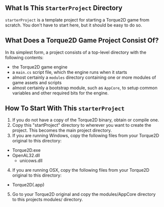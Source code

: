 ## What Is This `StarterProject` Directory

`starterProject` is a template project for starting a Torque2D game from scratch.  You don't have to start here, but it should be easy to do so.

## What Does a Torque2D Game Project Consist Of?

In its simplest form, a project consists of a top-level directory with the following contents:

* the Torque2D game engine
* a `main.cs` script file, which the engine runs when it starts
* almost certainly a `modules` directory containing one or more modules of game assets and scripts
* almost certainly a bootstrap module, such as `AppCore`, to setup common variables and other required bits for the engine.

## How To Start With This `starterProject`

1. If you do not have a copy of the Torque2D binary, obtain or compile one.
2. Copy this "startProject" directory to wherever you want to create the project.  This becomes the main project directory.
3. If you are running Windows, copy the following files from your Torque2D original to this directory:
  * Torque2D.exe
  * OpenAL32.dll
	* unicows.dll
4. If you are running OSX, copy the following files from your Torque2D original to this directory:
  * Torque2D(.app)
5. Go to your Torque2D original and copy the modules/AppCore directory to this projects modules/ directory.
